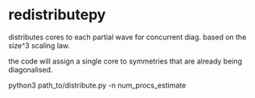# redistributepy

distributes cores to each partial wave for concurrent diag. based on the size^3 scaling law.

the code will assign a single core to symmetries that are already being diagonalised.

python3 path_to/distribute.py -n num_procs_estimate 


